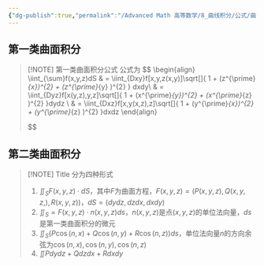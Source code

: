 ```yaml
---
{"dg-publish":true,"permalink":"/Advanced Math 高等数学/8_曲线积分/公式/曲面积分/","tags":["定理","微积分","高数"]}
---
```


## 第一类曲面积分

> [!NOTE] 第一类曲面积分公式
> 公式为
> $$
> \begin{align} 
> \iint_{\sum}f(x,y,z)dS  & = \iint_{Dxy}f[x,y,z(x,y)]\sqrt[]{ 1 + (z^{\prime}_{x})^{2} + (z^{\prime}_{y} )^{2} } dxdy\\
>  & = \iint_{Dyz}f[x(y,z),y,z]\sqrt[]{ 1 + (x^{\prime}_{y})^{2} + (x^{\prime}_{z} )^{2} }dydz \\
> & = \iint_{Dxz}f[x,y(x,z),z]\sqrt[]{ 1 + (y^{\prime}_{x})^{2} + (y^{\prime}_{z} )^{2} }dxdz
> \end{align}
> 
> $$


## 第二类曲面积分

> [!NOTE] Title
> 分为四种形式
> 1. $\iint_{S} F(x,y,z)\cdot dS$，其中$F$为曲面方程，$F(x,y,z)=(P(x,y,z),Q(x,y,z,),R(x,y,z))$，$dS = (dydz,dzdx,dxdy)$
> 2. $\iint_{S} = F(x,y,z)\cdot n(x,y,z)ds$，$n(x,y,z)$是点$(x,y,z)$的单位法向量，$ds$是第一类曲面积分的微元
> 3. $\iint_{S}(P\cos(n,x) + Q\cos(n,y) + R\cos(n,z))ds$，单位法向量$n$的方向余弦为$\cos(n,x),\cos(n,y),\cos(n,z)$
> 4. $\iint Pdydz + Qdzdx + Rdxdy$